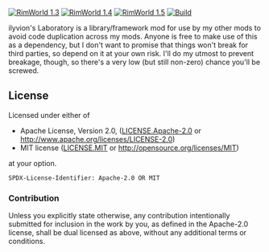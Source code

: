 [![RimWorld 1.3](https://img.shields.io/badge/RimWorld-1.3-brightgreen.svg)](http://rimworldgame.com/) [![RimWorld 1.4](https://img.shields.io/badge/RimWorld-1.4-brightgreen.svg)](http://rimworldgame.com/) [![RimWorld 1.5](https://img.shields.io/badge/RimWorld-1.5-brightgreen.svg)](http://rimworldgame.com/) [![Build](https://github.com/ilyvion/ilyvion-laboratory/actions/workflows/ci.yml/badge.svg)](https://github.com/ilyvion/ilyvion-laboratory/actions/workflows/ci.yml)

ilyvion's Laboratory is a library/framework mod for use by my other mods to avoid code duplication across my mods. Anyone is free to make use of this as a dependency, but I don't want to promise that things won't break for third parties, so depend on it at your own risk. I'll do my utmost to prevent breakage, though, so there's a very low (but still non-zero) chance you'll be screwed.

## License

Licensed under either of

-   Apache License, Version 2.0, ([LICENSE.Apache-2.0](LICENSE.Apache-2.0) or http://www.apache.org/licenses/LICENSE-2.0)
-   MIT license ([LICENSE.MIT](LICENSE.MIT) or http://opensource.org/licenses/MIT)

at your option.

`SPDX-License-Identifier: Apache-2.0 OR MIT`

### Contribution

Unless you explicitly state otherwise, any contribution intentionally submitted
for inclusion in the work by you, as defined in the Apache-2.0 license, shall be
dual licensed as above, without any additional terms or conditions.
